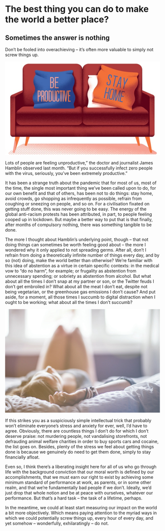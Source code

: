 # The best thing you can do to make the world a better place? 
## Sometimes the answer is nothing

Don’t be fooled into overachieving – it’s often more valuable to simply not screw things up.

![Branching](stay.jpg)

Lots of people are feeling unproductive,” the doctor and journalist James Hamblin observed last month. “But if you successfully infect zero people with the virus, seriously, you’ve been extremely productive.”

It has been a strange truth about the pandemic that for most of us, most of the time, the single most important thing we’ve been called upon to do, for our own benefit and that of others, has been not to do things: stay home, avoid crowds, go shopping as infrequently as possible, refrain from coughing or sneezing on people, and so on. For a civilisation fixated on getting stuff done, this was never going to be easy. The energy of the global anti-racism protests has been attributed, in part, to people feeling cooped up in lockdown. But maybe a better way to put that is that finally, after months of compulsory nothing, there was something tangible to be done.

The more I thought about Hamblin’s underlying point, though – that not doing things can sometimes be worth feeling good about – the more I wondered why it only applied to not spreading germs. After all, don’t I refrain from doing a theoretically infinite number of things every day, and by so (not) doing, make the world better than otherwise? We’re familiar with this idea of abstention as a virtue in certain specific contexts: in the medical vow to “do no harm”, for example; or frugality as abstention from unnecessary spending; or sobriety as abstention from alcohol. But what about all the times I don’t snap at my partner or son, or the Twitter feuds I don’t get embroiled in? What about all the meat I don’t eat, despite not being vegetarian, or the greenhouse gas emissions I don’t cause? And put aside, for a moment, all those times I succumb to digital distraction when I ought to be working; what about all the times I don’t succumb?

![Branching](stay1.jpeg)

If this strikes you as a suspiciously simple intellectual trick that probably won’t eliminate everyone’s stress and anxiety for ever, well, I’d have to agree. Obviously, there are countless things I don’t do for which I don’t deserve praise: not murdering people, not vandalising storefronts, not defrauding animal welfare charities in order to buy sports cars and cocaine, the list goes on. Besides, plenty of the stress we feel about getting things done is because we genuinely do need to get them done, simply to stay financially afloat.

Even so, I think there’s a liberating insight here for all of us who go through life with the background conviction that our moral worth is defined by our accomplishments, that we must earn our right to exist by achieving some minimum standard of performance at work, as parents, or in some other realm, and that we’re fundamentally bad people if we don’t. Ideally, we’d just drop that whole notion and be at peace with ourselves, whatever our performance. But that’s a hard task – the task of a lifetime, perhaps.

In the meantime, we could at least start measuring our impact on the world a bit more objectively. Which means paying attention to the myriad ways in which we could potentially screw things up, every hour of every day, and yet somehow – wonderfully, exhilaratingly – do not.

